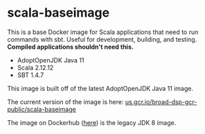# scala-baseimage

This is a base Docker image for Scala applications that need to run commands with sbt. Useful for development, building, and testing. **Compiled applications shouldn't need this.**

* AdoptOpenJDK Java 11
* Scala 2.12.12
* SBT 1.4.7

This image is built off of the latest AdoptOpenJDK Java 11 image.

The current version of the image is here: [us.gcr.io/broad-dsp-gcr-public/scala-baseimage](https://us.gcr.io/broad-dsp-gcr-public/scala-baseimage)

The image on Dockerhub ([here](https://registry.hub.docker.com/r/broadinstitute/scala-baseimage/)) is the legacy JDK 8 image.
